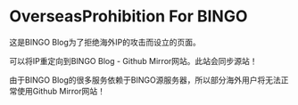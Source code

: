 # OverseasProhibition For BINGO

这是BINGO Blog为了拒绝海外IP的攻击而设立的页面。

可以将IP重定向到BINGO Blog - Github Mirror网站。此站会同步源站！

由于BINGO Blog的很多服务依赖于BINGO源服务器，所以部分海外用户将无法正常使用Github Mirror网站！